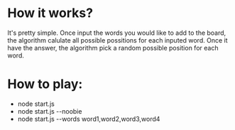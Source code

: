 # How it works?
It's pretty simple. Once input the words you would like to add to the board, 
the algorithm calulate all possible possitions for each inputed word. 
Once it have the answer, the algorithm pick a random possible position for each word.
# How to play:
  * node start.js
  * node start.js --noobie
  * node start.js --words word1,word2,word3,word4